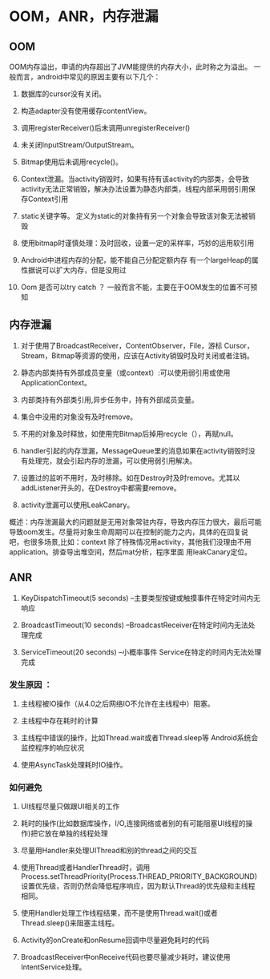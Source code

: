 # OOM，ANR，内存泄漏
## OOM
  OOM内存溢出，申请的内存超出了JVM能提供的内存大小，此时称之为溢出。
  一般而言，android中常见的原因主要有以下几个：
  1. 数据库的cursor没有关闭。
  
  2. 构造adapter没有使用缓存contentView。
 
  3. 调用registerReceiver()后未调用unregisterReceiver()

  4. 未关闭InputStream/OutputStream。
  
  5. Bitmap使用后未调用recycle()。
  
  6. Context泄漏。当activity销毁时，如果有持有该activity的内部类，会导致activity无法正常销毁，解决办法设置为静态内部类，线程内部采用弱引用保存Context引用
  
  7. static关键字等。 定义为static的对象持有另一个对象会导致该对象无法被销毁
  
  8. 使用bitmap时谨慎处理：及时回收，设置一定的采样率，巧妙的运用软引用

  9. Android中进程内存的分配，能不能自己分配定额内存
    有一个largeHeap的属性据说可以扩大内存，但是没用过

  10. Oom 是否可以try catch ？
    一般而言不能，主要在于OOM发生的位置不可预知
  
## 内存泄漏
  1. 对于使用了BroadcastReceiver，ContentObserver，File，游标 Cursor，Stream，Bitmap等资源的使用，应该在Activity销毁时及时关闭或者注销。
  
  2. 静态内部类持有外部成员变量（或context）:可以使用弱引用或使用ApplicationContext。
  
  3. 内部类持有外部类引用,异步任务中，持有外部成员变量。
  
  4. 集合中没用的对象没有及时remove。
  
  5. 不用的对象及时释放，如使用完Bitmap后掉用recycle（），再赋null。
  
  6. handler引起的内存泄漏，MessageQueue里的消息如果在activity销毁时没有处理完，就会引起内存的泄漏，可以使用弱引用解决。
  
  7. 设置过的监听不用时，及时移除。如在Destroy时及时remove。尤其以addListener开头的，在Destroy中都需要remove。
  
  8. activity泄漏可以使用LeakCanary。

  概述：内存泄漏最大的问题就是无用对象常驻内存，导致内存压力很大，最后可能导致oom发生。尽量将对象生命周期可以在控制的能力之内，具体的在回复说吧，也很多场景,比如：context 除了特殊情况用activity，其他我们没理由不用application。排查导出堆空间，然后mat分析，程序里面
  用leakCanary定位。
  
## ANR

  1. KeyDispatchTimeout(5 seconds) –主要类型按键或触摸事件在特定时间内无响应
  
  2. BroadcastTimeout(10 seconds) –BroadcastReceiver在特定时间内无法处理完成
  
  3. ServiceTimeout(20 seconds) –小概率事件 Service在特定的时间内无法处理完成
  
  ### 发生原因 ：
  1. 主线程被IO操作（从4.0之后网络IO不允许在主线程中）阻塞。
  
  1. 主线程中存在耗时的计算
  
  1. 主线程中错误的操作，比如Thread.wait或者Thread.sleep等 Android系统会监控程序的响应状况
  
  1. 使用AsyncTask处理耗时IO操作。
  
  ### 如何避免

  1. UI线程尽量只做跟UI相关的工作
  
  1. 耗时的操作(比如数据库操作，I/O,连接网络或者别的有可能阻塞UI线程的操作)把它放在单独的线程处理
  
  1. 尽量用Handler来处理UIThread和别的thread之间的交互
  
  1. 使用Thread或者HandlerThread时，调用Process.setThreadPriority(Process.THREAD_PRIORITY_BACKGROUND)设置优先级，否则仍然会降低程序响应，因为默认Thread的优先级和主线程相同。
  
  1. 使用Handler处理工作线程结果，而不是使用Thread.wait()或者Thread.sleep()来阻塞主线程。
  
  1. Activity的onCreate和onResume回调中尽量避免耗时的代码
  
  1. BroadcastReceiver中onReceive代码也要尽量减少耗时，建议使用IntentService处理。

